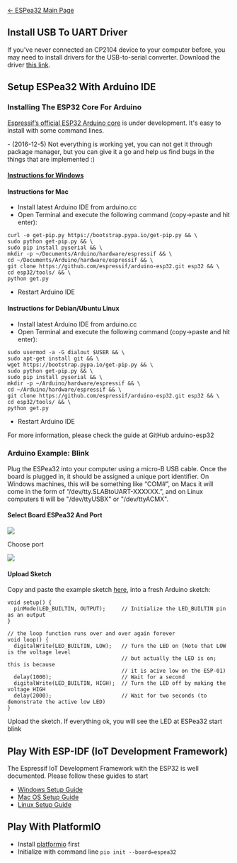 [← ESPea32 Main Page](ESPea32.md)

## Install USB To UART Driver

If you've never connected an CP2104 device to your computer before, you
may need to install drivers for the USB-to-serial converter. Download
the driver [this
link](https://www.silabs.com/products/mcu/Pages/USBtoUARTBridgeVCPDrivers.aspx).

## Setup ESPea32 With Arduino IDE

### Installing The ESP32 Core For Arduino

[Espressif’s official ESP32 Arduino
core](https://github.com/espressif/arduino-esp32) is under development.
It's easy to install with some command lines.

\- (2016-12-5) Not everything is working yet, you can not get it through
package manager, but you can give it a go and help us find bugs in the
things that are implemented
:)

#### [Instructions for Windows](https://github.com/espressif/arduino-esp32/blob/master/doc/windows.md)

#### Instructions for Mac

  - Install latest Arduino IDE from arduino.cc
  - Open Terminal and execute the following command (copy-\>paste and
    hit enter):

<!-- end list -->

    curl -o get-pip.py https://bootstrap.pypa.io/get-pip.py && \
    sudo python get-pip.py && \
    sudo pip install pyserial && \
    mkdir -p ~/Documents/Arduino/hardware/espressif && \
    cd ~/Documents/Arduino/hardware/espressif && \
    git clone https://github.com/espressif/arduino-esp32.git esp32 && \
    cd esp32/tools/ && \
    python get.py

  - Restart Arduino IDE

#### Instructions for Debian/Ubuntu Linux

  - Install latest Arduino IDE from arduino.cc
  - Open Terminal and execute the following command (copy-\>paste and
    hit enter):

<!-- end list -->

    sudo usermod -a -G dialout $USER && \
    sudo apt-get install git && \
    wget https://bootstrap.pypa.io/get-pip.py && \
    sudo python get-pip.py && \
    sudo pip install pyserial && \
    mkdir -p ~/Arduino/hardware/espressif && \
    cd ~/Arduino/hardware/espressif && \
    git clone https://github.com/espressif/arduino-esp32.git esp32 && \
    cd esp32/tools/ && \
    python get.py

  - Restart Arduino IDE

For more information, please check the guide at GitHub arduino-esp32

### Arduino Example: Blink

Plug the ESPea32 into your computer using a micro-B USB cable. Once the
board is plugged in, it should be assigned a unique port identifier. On
Windows machines, this will be something like “COM\#”, on Macs it will
come in the form of “/dev/tty.SLABtoUART-XXXXXX.”, and on Linux
computers ti will be "/dev/ttyUSBX" or
"/dev/ttyACMX".

#### Select Board ESPea32 And Port

<img src="https://i1.aprbrother.com/espea32-arduino-board.jpg-640.jpg">

Choose
port

<img src="https://i1.aprbrother.com/espea32-arduino-port.jpg-640.jpg">

#### Upload Sketch

Copy and paste the example sketch
[here](https://github.com/AprilBrother/ESPea-Examples/blob/master/examples/01.Basics/Blink/Blink.ino),
into a fresh Arduino sketch:

    void setup() {
      pinMode(LED_BUILTIN, OUTPUT);     // Initialize the LED_BUILTIN pin as an output
    }

    // the loop function runs over and over again forever
    void loop() {
      digitalWrite(LED_BUILTIN, LOW);   // Turn the LED on (Note that LOW is the voltage level
                                        // but actually the LED is on; this is because
                                        // it is acive low on the ESP-01)
      delay(1000);                      // Wait for a second
      digitalWrite(LED_BUILTIN, HIGH);  // Turn the LED off by making the voltage HIGH
      delay(2000);                      // Wait for two seconds (to demonstrate the active low LED)
    }

Upload the sketch. If everything ok, you will see the LED at ESPea32
start blink

## Play With ESP-IDF (IoT Development Framework)

The Espressif IoT Development Framework with the ESP32 is well
documented. Please follow these guides to start

  - [Windows Setup
    Guide](https://github.com/espressif/esp-idf/blob/master/docs/windows-setup.rst)
  - [Mac OS Setup
    Guide](https://github.com/espressif/esp-idf/blob/master/docs/macos-setup.rst)
  - [Linux Setup
    Guide](https://github.com/espressif/esp-idf/blob/master/docs/linux-setup.rst)

## Play With PlatformIO

  - Install [platformio](http://platformio.org/get-started) first
  - Initialize with command line `pio init --board=espea32`
